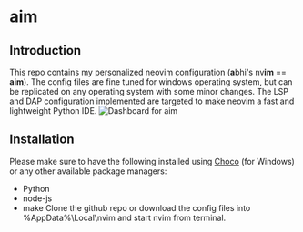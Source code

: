 # aim
## Introduction
This repo contains my personalized neovim configuration (**a**bhi's nv**im** == **aim**). The config files are fine tuned for windows operating system, but can be replicated on any operating system with some minor changes. The LSP and DAP configuration implemented are targeted to make neovim a fast and lightweight Python IDE.
![Dashboard for aim](https://user-images.githubusercontent.com/121789736/215338616-1b91aebe-94e4-4abd-9e00-702826541cff.png)

## Installation

Please make sure to have the following installed using [Choco](https://chocolatey.org/) (for Windows) or any other available package managers:
- Python
- node-js
- make
Clone the github repo or download the config files into %AppData%\Local\nvim and start nvim from terminal. 

